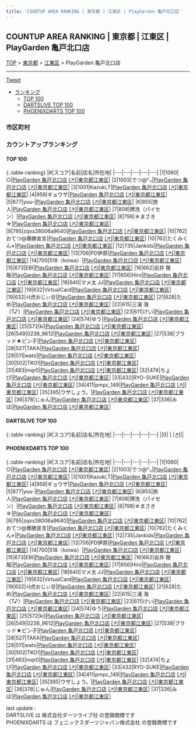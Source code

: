 ```yaml
---
title: 'COUNTUP AREA RANKING | 東京都 | 江東区 | PlayGarden 亀戸北口店'
---
```

## COUNTUP AREA RANKING | 東京都 | 江東区 | PlayGarden 亀戸北口店

[TOP](/darts/rank/) > [東京都](/darts/rank/東京都/) > [江東区](/darts/rank/東京都/江東区/) > PlayGarden 亀戸北口店

___

<a href="https://twitter.com/share?ref_src=twsrc%5Etfw" data-text="COUNTUP AREA RANKING | 東京都江東区PlayGarden 亀戸北口店" class="twitter-share-button" data-hashtags="DARTSLIVE,PHOENIXDARTS,darts,ダーツ" data-show-count="false">Tweet</a>

* [ランキング](#カウントアップランキング)
    * [TOP 100](#top-100)
    * [DARTSLIVE TOP 100](#dartslive-top-100)
    * [PHOENIXDARTS TOP 100](#phoenixdarts-top-100)

### 市区町村

<ul>

</ul>

### カウントアップランキング

#### TOP 100



{:.table-ranking}
|#|スコア|名前|店名|所在地|
|---|---|---|---|---|
|1|1060|<span class="rank-name-pd">○</span>|<a href="/darts/rank/shops/84683.html">PlayGarden 亀戸北口店</a> <a href="https://vs.phoenixdarts.com/jp/shop/shopDetailInfo/s_84683?s_seq=84683">[↗]</a>|<a href="/darts/rank/東京都/江東区">東京都江東区</a>|
|2|1003|<span class="rank-name-pd">でつ@㌰</span>|<a href="/darts/rank/shops/84683.html">PlayGarden 亀戸北口店</a> <a href="https://vs.phoenixdarts.com/jp/shop/shopDetailInfo/s_84683?s_seq=84683">[↗]</a>|<a href="/darts/rank/東京都/江東区">東京都江東区</a>|
|3|1001|<span class="rank-name-pd">Kazuki,T</span>|<a href="/darts/rank/shops/84683.html">PlayGarden 亀戸北口店</a> <a href="https://vs.phoenixdarts.com/jp/shop/shopDetailInfo/s_84683?s_seq=84683">[↗]</a>|<a href="/darts/rank/東京都/江東区">東京都江東区</a>|
|4|959|<span class="rank-name-pd">ギョウザ</span>|<a href="/darts/rank/shops/84683.html">PlayGarden 亀戸北口店</a> <a href="https://vs.phoenixdarts.com/jp/shop/shopDetailInfo/s_84683?s_seq=84683">[↗]</a>|<a href="/darts/rank/東京都/江東区">東京都江東区</a>|
|5|877|<span class="rank-name-pd">yuu-</span>|<a href="/darts/rank/shops/84683.html">PlayGarden 亀戸北口店</a> <a href="https://vs.phoenixdarts.com/jp/shop/shopDetailInfo/s_84683?s_seq=84683">[↗]</a>|<a href="/darts/rank/東京都/江東区">東京都江東区</a>|
|6|855|<span class="rank-name-pd">旅人</span>|<a href="/darts/rank/shops/84683.html">PlayGarden 亀戸北口店</a> <a href="https://vs.phoenixdarts.com/jp/shop/shopDetailInfo/s_84683?s_seq=84683">[↗]</a>|<a href="/darts/rank/東京都/江東区">東京都江東区</a>|
|7|808|<span class="rank-name-pd">牌洗（パイセン）</span>|<a href="/darts/rank/shops/84683.html">PlayGarden 亀戸北口店</a> <a href="https://vs.phoenixdarts.com/jp/shop/shopDetailInfo/s_84683?s_seq=84683">[↗]</a>|<a href="/darts/rank/東京都/江東区">東京都江東区</a>|
|8|798|<span class="rank-name-pd">☆まさき☆</span>|<a href="/darts/rank/shops/84683.html">PlayGarden 亀戸北口店</a> <a href="https://vs.phoenixdarts.com/jp/shop/shopDetailInfo/s_84683?s_seq=84683">[↗]</a>|<a href="/darts/rank/東京都/江東区">東京都江東区</a>|
|9|795|<span class="rank-name-pd">zqxs38006a9640</span>|<a href="/darts/rank/shops/84683.html">PlayGarden 亀戸北口店</a> <a href="https://vs.phoenixdarts.com/jp/shop/shopDetailInfo/s_84683?s_seq=84683">[↗]</a>|<a href="/darts/rank/東京都/江東区">東京都江東区</a>|
|10|762|<span class="rank-name-pd">おてつ@爆勝宣言</span>|<a href="/darts/rank/shops/84683.html">PlayGarden 亀戸北口店</a> <a href="https://vs.phoenixdarts.com/jp/shop/shopDetailInfo/s_84683?s_seq=84683">[↗]</a>|<a href="/darts/rank/東京都/江東区">東京都江東区</a>|
|10|762|<span class="rank-name-pd">たくみくん⭐︎</span>|<a href="/darts/rank/shops/84683.html">PlayGarden 亀戸北口店</a> <a href="https://vs.phoenixdarts.com/jp/shop/shopDetailInfo/s_84683?s_seq=84683">[↗]</a>|<a href="/darts/rank/東京都/江東区">東京都江東区</a>|
|12|735|<span class="rank-name-pd">Jankids</span>|<a href="/darts/rank/shops/84683.html">PlayGarden 亀戸北口店</a> <a href="https://vs.phoenixdarts.com/jp/shop/shopDetailInfo/s_84683?s_seq=84683">[↗]</a>|<a href="/darts/rank/東京都/江東区">東京都江東区</a>|
|13|706|<span class="rank-name-pd">PD伊原</span>|<a href="/darts/rank/shops/84683.html">PlayGarden 亀戸北口店</a> <a href="https://vs.phoenixdarts.com/jp/shop/shopDetailInfo/s_84683?s_seq=84683">[↗]</a>|<a href="/darts/rank/東京都/江東区">東京都江東区</a>|
|14|700|<span class="rank-name-pd">518〈koiwa〉</span>|<a href="/darts/rank/shops/84683.html">PlayGarden 亀戸北口店</a> <a href="https://vs.phoenixdarts.com/jp/shop/shopDetailInfo/s_84683?s_seq=84683">[↗]</a>|<a href="/darts/rank/東京都/江東区">東京都江東区</a>|
|15|673|<span class="rank-name-pd">EBI</span>|<a href="/darts/rank/shops/84683.html">PlayGarden 亀戸北口店</a> <a href="https://vs.phoenixdarts.com/jp/shop/shopDetailInfo/s_84683?s_seq=84683">[↗]</a>|<a href="/darts/rank/東京都/江東区">東京都江東区</a>|
|16|662|<span class="rank-name-pd"><span class="pro-icon-pd"></span>岩井 徹哉</span>|<a href="/darts/rank/shops/84683.html">PlayGarden 亀戸北口店</a> <a href="https://vs.phoenixdarts.com/jp/shop/shopDetailInfo/s_84683?s_seq=84683">[↗]</a>|<a href="/darts/rank/東京都/江東区">東京都江東区</a>|
|17|656|<span class="rank-name-pd">Hiro</span>|<a href="/darts/rank/shops/84683.html">PlayGarden 亀戸北口店</a> <a href="https://vs.phoenixdarts.com/jp/shop/shopDetailInfo/s_84683?s_seq=84683">[↗]</a>|<a href="/darts/rank/東京都/江東区">東京都江東区</a>|
|18|640|<span class="rank-name-pd">マメ太 JJ</span>|<a href="/darts/rank/shops/84683.html">PlayGarden 亀戸北口店</a> <a href="https://vs.phoenixdarts.com/jp/shop/shopDetailInfo/s_84683?s_seq=84683">[↗]</a>|<a href="/darts/rank/東京都/江東区">東京都江東区</a>|
|19|632|<span class="rank-name-pd">VirtualCard</span>|<a href="/darts/rank/shops/84683.html">PlayGarden 亀戸北口店</a> <a href="https://vs.phoenixdarts.com/jp/shop/shopDetailInfo/s_84683?s_seq=84683">[↗]</a>|<a href="/darts/rank/東京都/江東区">東京都江東区</a>|
|19|632|<span class="rank-name-pd">사虎おじぃ랑</span>|<a href="/darts/rank/shops/84683.html">PlayGarden 亀戸北口店</a> <a href="https://vs.phoenixdarts.com/jp/shop/shopDetailInfo/s_84683?s_seq=84683">[↗]</a>|<a href="/darts/rank/東京都/江東区">東京都江東区</a>|
|21|628|<span class="rank-name-pd">ため</span>|<a href="/darts/rank/shops/84683.html">PlayGarden 亀戸北口店</a> <a href="https://vs.phoenixdarts.com/jp/shop/shopDetailInfo/s_84683?s_seq=84683">[↗]</a>|<a href="/darts/rank/東京都/江東区">東京都江東区</a>|
|22|615|<span class="rank-name-pd">三浦 海（T♪）</span>|<a href="/darts/rank/shops/84683.html">PlayGarden 亀戸北口店</a> <a href="https://vs.phoenixdarts.com/jp/shop/shopDetailInfo/s_84683?s_seq=84683">[↗]</a>|<a href="/darts/rank/東京都/江東区">東京都江東区</a>|
|23|611|<span class="rank-name-pd">けい</span>|<a href="/darts/rank/shops/84683.html">PlayGarden 亀戸北口店</a> <a href="https://vs.phoenixdarts.com/jp/shop/shopDetailInfo/s_84683?s_seq=84683">[↗]</a>|<a href="/darts/rank/東京都/江東区">東京都江東区</a>|
|24|574|<span class="rank-name-pd">ゆう</span>|<a href="/darts/rank/shops/84683.html">PlayGarden 亀戸北口店</a> <a href="https://vs.phoenixdarts.com/jp/shop/shopDetailInfo/s_84683?s_seq=84683">[↗]</a>|<a href="/darts/rank/東京都/江東区">東京都江東区</a>|
|25|572|<span class="rank-name-pd">ki</span>|<a href="/darts/rank/shops/84683.html">PlayGarden 亀戸北口店</a> <a href="https://vs.phoenixdarts.com/jp/shop/shopDetailInfo/s_84683?s_seq=84683">[↗]</a>|<a href="/darts/rank/東京都/江東区">東京都江東区</a>|
|26|549|<span class="rank-name-pd">0238_9612</span>|<a href="/darts/rank/shops/84683.html">PlayGarden 亀戸北口店</a> <a href="https://vs.phoenixdarts.com/jp/shop/shopDetailInfo/s_84683?s_seq=84683">[↗]</a>|<a href="/darts/rank/東京都/江東区">東京都江東区</a>|
|27|538|<span class="rank-name-pd">ブラッド★ピン子</span>|<a href="/darts/rank/shops/84683.html">PlayGarden 亀戸北口店</a> <a href="https://vs.phoenixdarts.com/jp/shop/shopDetailInfo/s_84683?s_seq=84683">[↗]</a>|<a href="/darts/rank/東京都/江東区">東京都江東区</a>|
|28|527|<span class="rank-name-pd">TAKA</span>|<a href="/darts/rank/shops/84683.html">PlayGarden 亀戸北口店</a> <a href="https://vs.phoenixdarts.com/jp/shop/shopDetailInfo/s_84683?s_seq=84683">[↗]</a>|<a href="/darts/rank/東京都/江東区">東京都江東区</a>|
|29|511|<span class="rank-name-pd">wato</span>|<a href="/darts/rank/shops/84683.html">PlayGarden 亀戸北口店</a> <a href="https://vs.phoenixdarts.com/jp/shop/shopDetailInfo/s_84683?s_seq=84683">[↗]</a>|<a href="/darts/rank/東京都/江東区">東京都江東区</a>|
|30|502|<span class="rank-name-pd">TKO!</span>|<a href="/darts/rank/shops/84683.html">PlayGarden 亀戸北口店</a> <a href="https://vs.phoenixdarts.com/jp/shop/shopDetailInfo/s_84683?s_seq=84683">[↗]</a>|<a href="/darts/rank/東京都/江東区">東京都江東区</a>|
|31|483|<span class="rank-name-pd">mqr0</span>|<a href="/darts/rank/shops/84683.html">PlayGarden 亀戸北口店</a> <a href="https://vs.phoenixdarts.com/jp/shop/shopDetailInfo/s_84683?s_seq=84683">[↗]</a>|<a href="/darts/rank/東京都/江東区">東京都江東区</a>|
|32|474|<span class="rank-name-pd">ちょぴ</span>|<a href="/darts/rank/shops/84683.html">PlayGarden 亀戸北口店</a> <a href="https://vs.phoenixdarts.com/jp/shop/shopDetailInfo/s_84683?s_seq=84683">[↗]</a>|<a href="/darts/rank/東京都/江東区">東京都江東区</a>|
|33|432|<span class="rank-name-pd">RYO-SUKE</span>|<a href="/darts/rank/shops/84683.html">PlayGarden 亀戸北口店</a> <a href="https://vs.phoenixdarts.com/jp/shop/shopDetailInfo/s_84683?s_seq=84683">[↗]</a>|<a href="/darts/rank/東京都/江東区">東京都江東区</a>|
|34|411|<span class="rank-name-pd">pmpc_149</span>|<a href="/darts/rank/shops/84683.html">PlayGarden 亀戸北口店</a> <a href="https://vs.phoenixdarts.com/jp/shop/shopDetailInfo/s_84683?s_seq=84683">[↗]</a>|<a href="/darts/rank/東京都/江東区">東京都江東区</a>|
|35|395|<span class="rank-name-pd">ウザしょう。</span>|<a href="/darts/rank/shops/84683.html">PlayGarden 亀戸北口店</a> <a href="https://vs.phoenixdarts.com/jp/shop/shopDetailInfo/s_84683?s_seq=84683">[↗]</a>|<a href="/darts/rank/東京都/江東区">東京都江東区</a>|
|36|378|<span class="rank-name-pd">じゅん</span>|<a href="/darts/rank/shops/84683.html">PlayGarden 亀戸北口店</a> <a href="https://vs.phoenixdarts.com/jp/shop/shopDetailInfo/s_84683?s_seq=84683">[↗]</a>|<a href="/darts/rank/東京都/江東区">東京都江東区</a>|
|37|336|<span class="rank-name-pd">みほ</span>|<a href="/darts/rank/shops/84683.html">PlayGarden 亀戸北口店</a> <a href="https://vs.phoenixdarts.com/jp/shop/shopDetailInfo/s_84683?s_seq=84683">[↗]</a>|<a href="/darts/rank/東京都/江東区">東京都江東区</a>|


#### DARTSLIVE TOP 100



{:.table-ranking}
|#|スコア|名前|店名|所在地|
|---|---|---|---|---|
||0|<span class="rank-name-dl"> </span>|<a href="/darts/rank/shops/.html"></a> <a href="">[↗]</a>|<a href="/darts/rank//"></a>|


#### PHOENIXDARTS TOP 100



{:.table-ranking}
|#|スコア|名前|店名|所在地|
|---|---|---|---|---|
|1|1060|<span class="rank-name-pd">○</span>|<a href="/darts/rank/shops/84683.html">PlayGarden 亀戸北口店</a> <a href="https://vs.phoenixdarts.com/jp/shop/shopDetailInfo/s_84683?s_seq=84683">[↗]</a>|<a href="/darts/rank/東京都/江東区">東京都江東区</a>|
|2|1003|<span class="rank-name-pd">でつ@㌰</span>|<a href="/darts/rank/shops/84683.html">PlayGarden 亀戸北口店</a> <a href="https://vs.phoenixdarts.com/jp/shop/shopDetailInfo/s_84683?s_seq=84683">[↗]</a>|<a href="/darts/rank/東京都/江東区">東京都江東区</a>|
|3|1001|<span class="rank-name-pd">Kazuki,T</span>|<a href="/darts/rank/shops/84683.html">PlayGarden 亀戸北口店</a> <a href="https://vs.phoenixdarts.com/jp/shop/shopDetailInfo/s_84683?s_seq=84683">[↗]</a>|<a href="/darts/rank/東京都/江東区">東京都江東区</a>|
|4|959|<span class="rank-name-pd">ギョウザ</span>|<a href="/darts/rank/shops/84683.html">PlayGarden 亀戸北口店</a> <a href="https://vs.phoenixdarts.com/jp/shop/shopDetailInfo/s_84683?s_seq=84683">[↗]</a>|<a href="/darts/rank/東京都/江東区">東京都江東区</a>|
|5|877|<span class="rank-name-pd">yuu-</span>|<a href="/darts/rank/shops/84683.html">PlayGarden 亀戸北口店</a> <a href="https://vs.phoenixdarts.com/jp/shop/shopDetailInfo/s_84683?s_seq=84683">[↗]</a>|<a href="/darts/rank/東京都/江東区">東京都江東区</a>|
|6|855|<span class="rank-name-pd">旅人</span>|<a href="/darts/rank/shops/84683.html">PlayGarden 亀戸北口店</a> <a href="https://vs.phoenixdarts.com/jp/shop/shopDetailInfo/s_84683?s_seq=84683">[↗]</a>|<a href="/darts/rank/東京都/江東区">東京都江東区</a>|
|7|808|<span class="rank-name-pd">牌洗（パイセン）</span>|<a href="/darts/rank/shops/84683.html">PlayGarden 亀戸北口店</a> <a href="https://vs.phoenixdarts.com/jp/shop/shopDetailInfo/s_84683?s_seq=84683">[↗]</a>|<a href="/darts/rank/東京都/江東区">東京都江東区</a>|
|8|798|<span class="rank-name-pd">☆まさき☆</span>|<a href="/darts/rank/shops/84683.html">PlayGarden 亀戸北口店</a> <a href="https://vs.phoenixdarts.com/jp/shop/shopDetailInfo/s_84683?s_seq=84683">[↗]</a>|<a href="/darts/rank/東京都/江東区">東京都江東区</a>|
|9|795|<span class="rank-name-pd">zqxs38006a9640</span>|<a href="/darts/rank/shops/84683.html">PlayGarden 亀戸北口店</a> <a href="https://vs.phoenixdarts.com/jp/shop/shopDetailInfo/s_84683?s_seq=84683">[↗]</a>|<a href="/darts/rank/東京都/江東区">東京都江東区</a>|
|10|762|<span class="rank-name-pd">おてつ@爆勝宣言</span>|<a href="/darts/rank/shops/84683.html">PlayGarden 亀戸北口店</a> <a href="https://vs.phoenixdarts.com/jp/shop/shopDetailInfo/s_84683?s_seq=84683">[↗]</a>|<a href="/darts/rank/東京都/江東区">東京都江東区</a>|
|10|762|<span class="rank-name-pd">たくみくん⭐︎</span>|<a href="/darts/rank/shops/84683.html">PlayGarden 亀戸北口店</a> <a href="https://vs.phoenixdarts.com/jp/shop/shopDetailInfo/s_84683?s_seq=84683">[↗]</a>|<a href="/darts/rank/東京都/江東区">東京都江東区</a>|
|12|735|<span class="rank-name-pd">Jankids</span>|<a href="/darts/rank/shops/84683.html">PlayGarden 亀戸北口店</a> <a href="https://vs.phoenixdarts.com/jp/shop/shopDetailInfo/s_84683?s_seq=84683">[↗]</a>|<a href="/darts/rank/東京都/江東区">東京都江東区</a>|
|13|706|<span class="rank-name-pd">PD伊原</span>|<a href="/darts/rank/shops/84683.html">PlayGarden 亀戸北口店</a> <a href="https://vs.phoenixdarts.com/jp/shop/shopDetailInfo/s_84683?s_seq=84683">[↗]</a>|<a href="/darts/rank/東京都/江東区">東京都江東区</a>|
|14|700|<span class="rank-name-pd">518〈koiwa〉</span>|<a href="/darts/rank/shops/84683.html">PlayGarden 亀戸北口店</a> <a href="https://vs.phoenixdarts.com/jp/shop/shopDetailInfo/s_84683?s_seq=84683">[↗]</a>|<a href="/darts/rank/東京都/江東区">東京都江東区</a>|
|15|673|<span class="rank-name-pd">EBI</span>|<a href="/darts/rank/shops/84683.html">PlayGarden 亀戸北口店</a> <a href="https://vs.phoenixdarts.com/jp/shop/shopDetailInfo/s_84683?s_seq=84683">[↗]</a>|<a href="/darts/rank/東京都/江東区">東京都江東区</a>|
|16|662|<span class="rank-name-pd"><span class="pro-icon-pd"></span>岩井 徹哉</span>|<a href="/darts/rank/shops/84683.html">PlayGarden 亀戸北口店</a> <a href="https://vs.phoenixdarts.com/jp/shop/shopDetailInfo/s_84683?s_seq=84683">[↗]</a>|<a href="/darts/rank/東京都/江東区">東京都江東区</a>|
|17|656|<span class="rank-name-pd">Hiro</span>|<a href="/darts/rank/shops/84683.html">PlayGarden 亀戸北口店</a> <a href="https://vs.phoenixdarts.com/jp/shop/shopDetailInfo/s_84683?s_seq=84683">[↗]</a>|<a href="/darts/rank/東京都/江東区">東京都江東区</a>|
|18|640|<span class="rank-name-pd">マメ太 JJ</span>|<a href="/darts/rank/shops/84683.html">PlayGarden 亀戸北口店</a> <a href="https://vs.phoenixdarts.com/jp/shop/shopDetailInfo/s_84683?s_seq=84683">[↗]</a>|<a href="/darts/rank/東京都/江東区">東京都江東区</a>|
|19|632|<span class="rank-name-pd">VirtualCard</span>|<a href="/darts/rank/shops/84683.html">PlayGarden 亀戸北口店</a> <a href="https://vs.phoenixdarts.com/jp/shop/shopDetailInfo/s_84683?s_seq=84683">[↗]</a>|<a href="/darts/rank/東京都/江東区">東京都江東区</a>|
|19|632|<span class="rank-name-pd">사虎おじぃ랑</span>|<a href="/darts/rank/shops/84683.html">PlayGarden 亀戸北口店</a> <a href="https://vs.phoenixdarts.com/jp/shop/shopDetailInfo/s_84683?s_seq=84683">[↗]</a>|<a href="/darts/rank/東京都/江東区">東京都江東区</a>|
|21|628|<span class="rank-name-pd">ため</span>|<a href="/darts/rank/shops/84683.html">PlayGarden 亀戸北口店</a> <a href="https://vs.phoenixdarts.com/jp/shop/shopDetailInfo/s_84683?s_seq=84683">[↗]</a>|<a href="/darts/rank/東京都/江東区">東京都江東区</a>|
|22|615|<span class="rank-name-pd">三浦 海（T♪）</span>|<a href="/darts/rank/shops/84683.html">PlayGarden 亀戸北口店</a> <a href="https://vs.phoenixdarts.com/jp/shop/shopDetailInfo/s_84683?s_seq=84683">[↗]</a>|<a href="/darts/rank/東京都/江東区">東京都江東区</a>|
|23|611|<span class="rank-name-pd">けい</span>|<a href="/darts/rank/shops/84683.html">PlayGarden 亀戸北口店</a> <a href="https://vs.phoenixdarts.com/jp/shop/shopDetailInfo/s_84683?s_seq=84683">[↗]</a>|<a href="/darts/rank/東京都/江東区">東京都江東区</a>|
|24|574|<span class="rank-name-pd">ゆう</span>|<a href="/darts/rank/shops/84683.html">PlayGarden 亀戸北口店</a> <a href="https://vs.phoenixdarts.com/jp/shop/shopDetailInfo/s_84683?s_seq=84683">[↗]</a>|<a href="/darts/rank/東京都/江東区">東京都江東区</a>|
|25|572|<span class="rank-name-pd">ki</span>|<a href="/darts/rank/shops/84683.html">PlayGarden 亀戸北口店</a> <a href="https://vs.phoenixdarts.com/jp/shop/shopDetailInfo/s_84683?s_seq=84683">[↗]</a>|<a href="/darts/rank/東京都/江東区">東京都江東区</a>|
|26|549|<span class="rank-name-pd">0238_9612</span>|<a href="/darts/rank/shops/84683.html">PlayGarden 亀戸北口店</a> <a href="https://vs.phoenixdarts.com/jp/shop/shopDetailInfo/s_84683?s_seq=84683">[↗]</a>|<a href="/darts/rank/東京都/江東区">東京都江東区</a>|
|27|538|<span class="rank-name-pd">ブラッド★ピン子</span>|<a href="/darts/rank/shops/84683.html">PlayGarden 亀戸北口店</a> <a href="https://vs.phoenixdarts.com/jp/shop/shopDetailInfo/s_84683?s_seq=84683">[↗]</a>|<a href="/darts/rank/東京都/江東区">東京都江東区</a>|
|28|527|<span class="rank-name-pd">TAKA</span>|<a href="/darts/rank/shops/84683.html">PlayGarden 亀戸北口店</a> <a href="https://vs.phoenixdarts.com/jp/shop/shopDetailInfo/s_84683?s_seq=84683">[↗]</a>|<a href="/darts/rank/東京都/江東区">東京都江東区</a>|
|29|511|<span class="rank-name-pd">wato</span>|<a href="/darts/rank/shops/84683.html">PlayGarden 亀戸北口店</a> <a href="https://vs.phoenixdarts.com/jp/shop/shopDetailInfo/s_84683?s_seq=84683">[↗]</a>|<a href="/darts/rank/東京都/江東区">東京都江東区</a>|
|30|502|<span class="rank-name-pd">TKO!</span>|<a href="/darts/rank/shops/84683.html">PlayGarden 亀戸北口店</a> <a href="https://vs.phoenixdarts.com/jp/shop/shopDetailInfo/s_84683?s_seq=84683">[↗]</a>|<a href="/darts/rank/東京都/江東区">東京都江東区</a>|
|31|483|<span class="rank-name-pd">mqr0</span>|<a href="/darts/rank/shops/84683.html">PlayGarden 亀戸北口店</a> <a href="https://vs.phoenixdarts.com/jp/shop/shopDetailInfo/s_84683?s_seq=84683">[↗]</a>|<a href="/darts/rank/東京都/江東区">東京都江東区</a>|
|32|474|<span class="rank-name-pd">ちょぴ</span>|<a href="/darts/rank/shops/84683.html">PlayGarden 亀戸北口店</a> <a href="https://vs.phoenixdarts.com/jp/shop/shopDetailInfo/s_84683?s_seq=84683">[↗]</a>|<a href="/darts/rank/東京都/江東区">東京都江東区</a>|
|33|432|<span class="rank-name-pd">RYO-SUKE</span>|<a href="/darts/rank/shops/84683.html">PlayGarden 亀戸北口店</a> <a href="https://vs.phoenixdarts.com/jp/shop/shopDetailInfo/s_84683?s_seq=84683">[↗]</a>|<a href="/darts/rank/東京都/江東区">東京都江東区</a>|
|34|411|<span class="rank-name-pd">pmpc_149</span>|<a href="/darts/rank/shops/84683.html">PlayGarden 亀戸北口店</a> <a href="https://vs.phoenixdarts.com/jp/shop/shopDetailInfo/s_84683?s_seq=84683">[↗]</a>|<a href="/darts/rank/東京都/江東区">東京都江東区</a>|
|35|395|<span class="rank-name-pd">ウザしょう。</span>|<a href="/darts/rank/shops/84683.html">PlayGarden 亀戸北口店</a> <a href="https://vs.phoenixdarts.com/jp/shop/shopDetailInfo/s_84683?s_seq=84683">[↗]</a>|<a href="/darts/rank/東京都/江東区">東京都江東区</a>|
|36|378|<span class="rank-name-pd">じゅん</span>|<a href="/darts/rank/shops/84683.html">PlayGarden 亀戸北口店</a> <a href="https://vs.phoenixdarts.com/jp/shop/shopDetailInfo/s_84683?s_seq=84683">[↗]</a>|<a href="/darts/rank/東京都/江東区">東京都江東区</a>|
|37|336|<span class="rank-name-pd">みほ</span>|<a href="/darts/rank/shops/84683.html">PlayGarden 亀戸北口店</a> <a href="https://vs.phoenixdarts.com/jp/shop/shopDetailInfo/s_84683?s_seq=84683">[↗]</a>|<a href="/darts/rank/東京都/江東区">東京都江東区</a>|


<div class="footer border-top border-gray-light mt-5 pt-3 text-right text-gray">
    last update : <span style="font-weight: italic" id="foot_last_modified"></span><br />
    DARTSLIVE は 株式会社ダーツライブ社 の登録商標です<br />
    PHOENIXDARTS は フェニックスダーツジャパン株式会社 の登録商標です<br />
</div>

<script src="https://cdnjs.cloudflare.com/ajax/libs/jquery.tablesorter/2.31.3/js/jquery.tablesorter.min.js" integrity="sha512-qzgd5cYSZcosqpzpn7zF2ZId8f/8CHmFKZ8j7mU4OUXTNRd5g+ZHBPsgKEwoqxCtdQvExE5LprwwPAgoicguNg==" crossorigin="anonymous" referrerpolicy="no-referrer"></script>
<link rel="stylesheet" href="https://cdnjs.cloudflare.com/ajax/libs/jquery.tablesorter/2.31.3/css/theme.default.min.css" integrity="sha512-wghhOJkjQX0Lh3NSWvNKeZ0ZpNn+SPVXX1Qyc9OCaogADktxrBiBdKGDoqVUOyhStvMBmJQ8ZdMHiR3wuEq8+w==" crossorigin="anonymous" referrerpolicy="no-referrer" />
<script>
$(function() {
    $(".table-ranking").tablesorter({sortList:[[0, 0]]});
    $("#foot_last_modified").text(formatDate(new Date(document.lastModified), 'yyyy-MM-dd HH:mm:ss'));
});
</script>

<script async src="https://platform.twitter.com/widgets.js" charset="utf-8"></script>